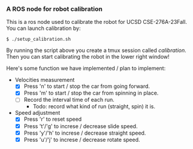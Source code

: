 ### A ROS node for robot calibration

This is a ros node used to calibrate the robot for UCSD CSE-276A-23Fall. You can launch calibration by:

`$ ./setup_calibration.sh`

By running the script above you create a tmux session called *calibration*. Then you can start calibrating the robot in the lower right window! 

Here's some function we have implemented / plan to implement:
- Velocities measurement
    - [x] Press 'n' to start / stop the car from going forward.
    - [x] Press 'm' to start / stop the car from spinning in place.
    - [ ] Record the interval time of each run.
        - Todo: record what kind of run (straight, spin) it is.
- Speed adjustment
    - [x] Press 'r' to reset speed
    - [x] Press 't'/'g' to increse / decrease slide speed.
    - [x] Press 'y'/'h' to increse / decrease straight speed.
    - [x] Press 'u'/'j' to increse / decrease rotate speed.
